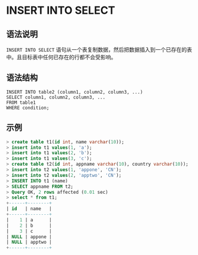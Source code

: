 # **INSERT INTO SELECT**

## **语法说明**

``INSERT INTO SELECT`` 语句从一个表复制数据，然后把数据插入到一个已存在的表中。且目标表中任何已存在的行都不会受影响。

## **语法结构**

```
INSERT INTO table2 (column1, column2, column3, ...)
SELECT column1, column2, column3, ...
FROM table1
WHERE condition;
```

## **示例**

```sql
> create table t1(id int, name varchar(10));
> insert into t1 values(1, 'a');
> insert into t1 values(2, 'b');
> insert into t1 values(3, 'c');
> create table t2(id int, appname varchar(10), country varchar(10));
> insert into t2 values(1, 'appone', 'CN');
> insert into t2 values(2, 'apptwo', 'CN');
> INSERT INTO t1 (name)
> SELECT appname FROM t2;
> Query OK, 2 rows affected (0.01 sec)
> select * from t1;
+------+--------+
| id   | name   |
+------+--------+
|    1 | a      |
|    2 | b      |
|    3 | c      |
| NULL | appone |
| NULL | apptwo |
+------+--------+
```
